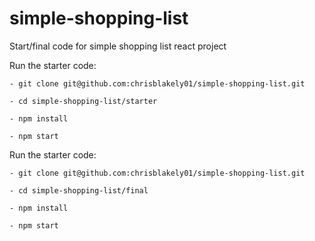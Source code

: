 # simple-shopping-list
Start/final code for simple shopping list react project


Run the starter code:

```
- git clone git@github.com:chrisblakely01/simple-shopping-list.git

- cd simple-shopping-list/starter

- npm install

- npm start
```

Run the starter code:

```
- git clone git@github.com:chrisblakely01/simple-shopping-list.git

- cd simple-shopping-list/final

- npm install

- npm start
```

